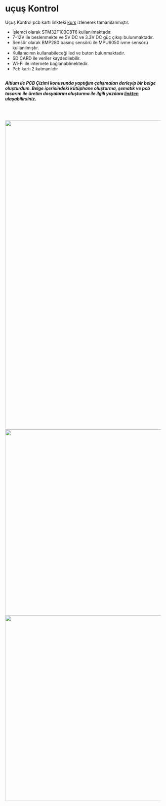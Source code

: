 # uçuş Kontrol

Uçuş Kontrol pcb kartı linkteki [kurs](https://www.youtube.com/playlist?list=PL0nSGdzTE4g_wqTei7HLfgDrX8tR8PREq) izlenerek tamamlanmıştır.

- İşlemci olarak STM32F103C8T6 kullanılmaktadır.
- 7-12V ile beslenmekte ve 5V DC ve 3.3V DC güç çıkışı bulunmaktadır.
- Sensör olarak BMP280 basınç sensörü ile MPU6050 ivme sensörü kullanılmıştır.
- Kullanıcının kullanabileceği led ve buton bulunmaktadır.
- SD CARD ile veriler kaydedilebilir.
- Wi-Fi ile internete bağlanablmektedir.
- Pcb kartı 2 katmanlıdır 

##
***Altium ile PCB Çizimi konusunda yaptığım çalışmaları derleyip bir belge oluşturdum. Belge içerisindeki kütüphane oluşturma, şematik ve pcb tasarım ile üretim dosyalarını oluşturma ile ilgili yazılara [linkten](https://lnkd.in/d-QzRE9U) ulaşabilirsiniz.*** 
##

<br>

<p align="left">
  <img src="https://user-images.githubusercontent.com/64609951/209703037-e3c263b0-5979-4fc9-ba1f-c772e6d72193.png" width="1000"><br>
  <img src="https://user-images.githubusercontent.com/64609951/209703039-bab45324-48d5-44ad-8a31-39649a097143.png" width="600"><br>
  <img src="https://user-images.githubusercontent.com/64609951/209703041-3ea5acbe-f799-4c06-b50b-8713dd6cc3f2.png" width="600"><br>
</p>

